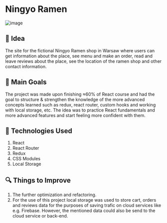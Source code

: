 # **Ningyo Ramen**

![image](https://github.com/Hor-Ol/ningyo-ramen-react-project/assets/19506953/1a1b7247-247c-4b55-a5ec-c3546fc9a971)

## :thought_balloon: Idea

The site for the fictional Ningyo Ramen shop in Warsaw where users can get information about the place, see menu and make an order, read and leave reviews about the place, see the location of the ramen shop and other contact information.

## :dart: Main Goals

The project was made upon finishing ≈60% of React course and had the goal to structure & strengthen the knowledge of the more advanced concepts learned such as redux, react router, custom hooks and working with local storage, etc. The idea was to practice React fundamentals and more advanced features and start feeling more confident with them.

## :wrench: Technologies Used

1. React
2. React Router
3. Redux
4. CSS Modules
5. Local Storage

## :mag: Things to Improve

1. The further optimization and refactoring.
2. For the use of this project local storage was used to store cart, orders and reviews data for the purposes of saving trafic on cloud services like e.g. Firebase. However, the mentioned data could also be send to the cloud service or back-end.
